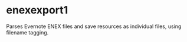 # enexexport1
Parses Evernote ENEX files and save resources as individual files, using filename tagging.
